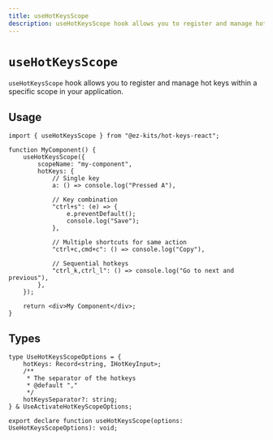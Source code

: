 ```yaml
---
title: useHotKeysScope
description: useHotKeysScope hook allows you to register and manage hot keys within a specific scope in your application.
---
```


# `useHotKeysScope`

`useHotKeysScope` hook allows you to register and manage hot keys within a specific scope in your application.

## Usage

```tsx{filename="MyComponent.tsx"}
import { useHotKeysScope } from "@ez-kits/hot-keys-react";

function MyComponent() {
	useHotKeysScope({
		scopeName: "my-component",
		hotKeys: {
			// Single key
			a: () => console.log("Pressed A"),

			// Key combination
			"ctrl+s": (e) => {
				e.preventDefault();
				console.log("Save");
			},

			// Multiple shortcuts for same action
			"ctrl+c,cmd+c": () => console.log("Copy"),

			// Sequential hotkeys
			"ctrl_k,ctrl_l": () => console.log("Go to next and previous"),
		},
	});

	return <div>My Component</div>;
}
```

## Types

```tsx
type UseHotKeysScopeOptions = {
	hotKeys: Record<string, IHotKeyInput>;
	/**
	 * The separator of the hotkeys
	 * @default ","
	 */
	hotKeysSeparator?: string;
} & UseActivateHotKeyScopeOptions;

export declare function useHotKeysScope(options: UseHotKeysScopeOptions): void;
```
